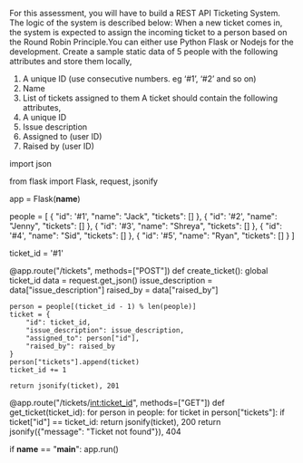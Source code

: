 For this assessment, you will have to build a REST API Ticketing System. The logic of
the system is described below:
When a new ticket comes in, the system is expected to assign the incoming ticket to a
person based on the Round Robin Principle.You can either use Python Flask or Nodejs for the development.
Create a sample static data of 5 people with the following attributes and store them
locally,
1. A unique ID (use consecutive numbers. eg ‘#1’, ‘#2’ and so on)
2. Name
3. List of tickets assigned to them
A ticket should contain the following attributes,
1. A unique ID
2. Issue description
3. Assigned to (user ID)
4. Raised by (user ID)


import json
    
from flask import Flask, request, jsonify

app = Flask(__name__)

people = [
    {
        "id": '#1',
        "name": "Jack",
        "tickets": []
    },
    {
        "id": '#2',
        "name": "Jenny",
        "tickets": []
    },
    {
        "id": '#3',
        "name": "Shreya",
        "tickets": []
    },
    {
        "id": '#4',
        "name": "Sid",
        "tickets": []
    },
    {
        "id": '#5',
        "name": "Ryan",
        "tickets": []
    }
]

ticket_id = '#1'

@app.route("/tickets", methods=["POST"])
def create_ticket():
    global ticket_id
    data = request.get_json()
    issue_description = data["issue_description"]
    raised_by = data["raised_by"]
    
    person = people[(ticket_id - 1) % len(people)]
    ticket = {
        "id": ticket_id,
        "issue_description": issue_description,
        "assigned_to": person["id"],
        "raised_by": raised_by
    }
    person["tickets"].append(ticket)
    ticket_id += 1
    
    return jsonify(ticket), 201

@app.route("/tickets/<int:ticket_id>", methods=["GET"])
def get_ticket(ticket_id):
    for person in people:
        for ticket in person["tickets"]:
            if ticket["id"] == ticket_id:
                return jsonify(ticket), 200
    return jsonify({"message": "Ticket not found"}), 404

if __name__ == "__main__":
    app.run()
